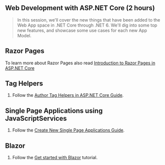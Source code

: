 ## Web Development with ASP.NET Core (2 hours)

 > In this session, we'll cover the new things that have been added to the Web App space in .NET Core through .NET 6. We'll dig into some top new features, and showcase some use cases for each new App Model.


## Razor Pages
To learn more about Razor Pages also read [Introduction to Razor Pages in ASP.NET Core](https://docs.microsoft.com/en-us/aspnet/core/mvc/razor-pages/index)

## Tag Helpers
1. Follow the [Author Tag Helpers in ASP.NET Core Guide](https://docs.microsoft.com/en-us/aspnet/core/mvc/views/tag-helpers/authoring?view=aspnetcore-6.0).

## Single Page Applications using JavaScriptServices
1. Follow the [Create New Single Page Applications Guide](https://docs.microsoft.com/en-us/aspnet/core/client-side/spa-services?view=aspnetcore-6.0#create-a-new-project).

## Blazor
1. Follow the [Get started with Blazor](https://docs.microsoft.com/aspnet/core/blazor/get-started) tutorial.
